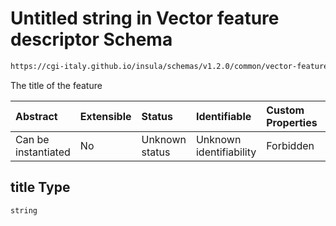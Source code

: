 # Untitled string in Vector feature descriptor Schema

```txt
https://cgi-italy.github.io/insula/schemas/v1.2.0/common/vector-feature-descriptor.schema.json#/properties/title
```

The title of the feature

| Abstract            | Extensible | Status         | Identifiable            | Custom Properties | Additional Properties | Access Restrictions | Defined In                                                                                                             |
| :------------------ | :--------- | :------------- | :---------------------- | :---------------- | :-------------------- | :------------------ | :--------------------------------------------------------------------------------------------------------------------- |
| Can be instantiated | No         | Unknown status | Unknown identifiability | Forbidden         | Allowed               | none                | [vector-feature-descriptor.schema.json\*](schemas/common/vector-feature-descriptor.schema.json) |

## title Type

`string`
